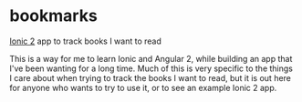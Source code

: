 # bookmarks
[Ionic 2](http://ionicframework.com/docs/v2/) app to track books I want to read

This is a way for me to learn Ionic and Angular 2, while building an app that I've been wanting for a long time.
Much of this is very specific to the things I care about when trying to track the books I want to read, but it is
out here for anyone who wants to try to use it, or to see an example Ionic 2 app.
